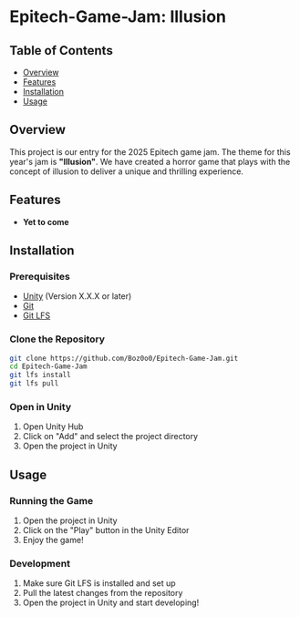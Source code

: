 # Epitech-Game-Jam: Illusion

## Table of Contents

- [Overview](#overview)
- [Features](#features)
- [Installation](#installation)
- [Usage](#usage)

## Overview

This project is our entry for the 2025 Epitech game jam. The theme for this year's jam is **"Illusion"**. We have created a horror game that plays with the concept of illusion to deliver a unique and thrilling experience.

## Features

- **Yet to come**

## Installation

### Prerequisites

- [Unity](https://unity3d.com/get-unity/download) (Version X.X.X or later)
- [Git](https://git-scm.com/)
- [Git LFS](https://git-lfs.github.com/)

### Clone the Repository

```bash
git clone https://github.com/Boz0o0/Epitech-Game-Jam.git
cd Epitech-Game-Jam
git lfs install
git lfs pull
```

### Open in Unity
1. Open Unity Hub
2. Click on "Add" and select the project directory
3. Open the project in Unity

## Usage

### Running the Game
1. Open the project in Unity
2. Click on the "Play" button in the Unity Editor
3. Enjoy the game!

### Development
1. Make sure Git LFS is installed and set up
2. Pull the latest changes from the repository
3. Open the project in Unity and start developing!
